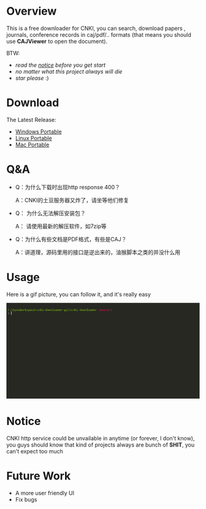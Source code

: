 # Overview
This is a free downloader for CNKI, you can search, download papers , journals, conference records in caj/pdf/.. formats (that 
means you should use **CAJViewer** to open the document).

BTW:
- *read the [notice](https://github.com/xinyulab/cnki-downloader#notice) before you get start*
- *no matter what this project always will die*
- *star please* :)

# Download
The Latest Release:
+ [Windows Portable](https://github.com/xinyulab/cnki-downloader/raw/master/release/cnki-downloader-windows.zip)
+ [Linux Portable](https://github.com/xinyulab/cnki-downloader/raw/master/release/cnki-downloader-linux.zip)
+ [Mac Portable](https://github.com/xinyulab/cnki-downloader/raw/master/release/cnki-downloader-darwin.zip)

# Q&A

- Q：为什么下载时出现http response 400？

  A：CNKI的土豆服务器又炸了，请坐等他们修复

- Q： 为什么无法解压安装包？

  A： 请使用最新的解压软件，如7zip等

- Q：为什么有些文档是PDF格式，有些是CAJ？

  A：讲道理，源码里用的接口是逆出来的，油猴脚本之类的并没什么用

# Usage
Here is a gif picture, you can follow it, and it's really easy

![image](https://github.com/xinyulab/cnki-downloader/blob/master/screenshots/showcase2.gif)

# Notice
CNKI http service could be unvailable in anytime (or forever, I don't know), you guys should know that kind of projects
always are bunch of **SHIT**, you can't expect too much

# Future Work
+ A more user friendly UI
+ Fix bugs
